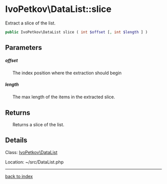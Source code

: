 # IvoPetkov\DataList::slice

Extract a slice of the list.

```php
public IvoPetkov\DataList slice ( int $offset [, int $length ] )
```

## Parameters

##### offset

&nbsp;&nbsp;&nbsp;&nbsp;&nbsp;&nbsp;The index position where the extraction should begin

##### length

&nbsp;&nbsp;&nbsp;&nbsp;&nbsp;&nbsp;The max length of the items in the extracted slice.

## Returns

&nbsp;&nbsp;&nbsp;&nbsp;&nbsp;&nbsp;Returns a slice of the list.

## Details

Class: [IvoPetkov\DataList](ivopetkov.datalist.class.md)

Location: ~/src/DataList.php

---

[back to index](index.md)

